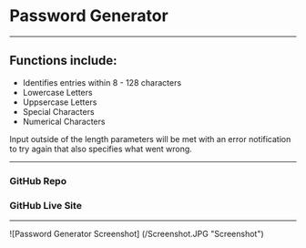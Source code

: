 # Password Generator
---

## Functions include:

- Identifies entries within 8 - 128 characters
- Lowercase Letters
- Uppsercase Letters
- Special Characters
- Numerical Characters

Input outside of the length parameters will be met with an error notification to try again that also specifies what went wrong.

---

### GitHub Repo

>

### GitHub Live Site

>

---

![Password Generator Screenshot] (/Screenshot.JPG "Screenshot")
